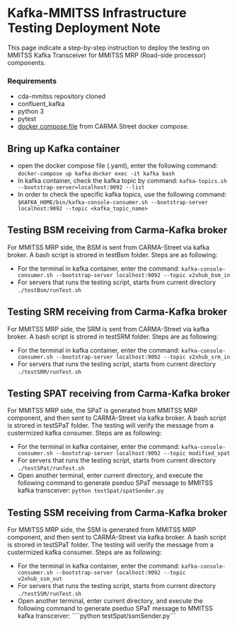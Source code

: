 # Kafka-MMITSS Infrastructure Testing Deployment Note

This page indicate a step-by-step instruction to deploy the testing on MMITSS Kafka Transceiver for MMITSS MRP (Road-side processor) components. 

### Requirements
* cda-mmitss repository cloned
* confluent_kafka
* python 3
* pytest
* [docker compose file](https://github.com/usdot-fhwa-stol/carma-streets/blob/develop/docker-compose.yaml) from CARMA Street docker compose.


## Bring up Kafka container
- open the docker compose file (.yaml), enter the following command:
    ```docker-compose up kafka```
    ```docker exec -it kafka bash```
- In kafka container, check the kafka topic by command:
    ```kafka-topics.sh --bootstrap-server=localhost:9092 --list```
- In order to check the specific kafka topics, use the following command:
    ```$KAFKA_HOME/bin/kafka-console-consumer.sh --bootstrap-server localhost:9092 --topic <kafka_topic_name>```

## Testing BSM receiving from Carma-Kafka broker
For MMITSS MRP side, the BSM is sent from CARMA-Street via kafka broker. A bash script is strored in testBsm folder. Steps are as following:
- For the terminal in kafka container, enter the command:
    ```kafka-console-consumer.sh --bootstrap-server localhost:9092 --topic v2xhub_bsm_in```
- For servers that runs the testing script, starts from current directory
    ```./testBsm/runTest.sh```

## Testing SRM receiving from Carma-Kafka broker
For MMITSS MRP side, the SRM is sent from CARMA-Street via kafka broker. A bash script is strored in testSRM folder. Steps are as following:
- For the terminal in kafka container, enter the command:
    ```kafka-console-consumer.sh --bootstrap-server localhost:9092 --topic v2xhub_srm_in```
- For servers that runs the testing script, starts from current directory
    ```./testSRM/runTest.sh```

## Testing SPAT receiving from Carma-Kafka broker
For MMITSS MRP side, the SPaT is generated from MMITSS MRP component, and then sent to CARMA-Street via kafka broker. A bash script is strored in testSPaT folder. The testing will verify the message from a custermized kafka consumer. Steps are as following:
- For the terminal in kafka container, enter the command:
    ```kafka-console-consumer.sh --bootstrap-server localhost:9092 --topic modified_spat```
- For servers that runs the testing script, starts from current directory
    ```./testSPat/runTest.sh```
- Open another terminal, enter current directory, and execute the following command to generate pseduo SPaT message to MMITSS kafka transceiver:
    ```python testSpat/spatSender.py```

## Testing SSM receiving from Carma-Kafka broker
For MMITSS MRP side, the SSM is generated from MMITSS MRP component, and then sent to CARMA-Street via kafka broker. A bash script is strored in testSPaT folder. The testing will verify the message from a custermized kafka consumer. Steps are as following:
- For the terminal in kafka container, enter the command:
    ```kafka-console-consumer.sh --bootstrap-server localhost:9092 --topic v2xhub_ssm_out```
- For servers that runs the testing script, starts from current directory
    ```./testSSM/runTest.sh```
- Open another terminal, enter current directory, and execute the following command to generate pseduo SPaT message to MMITSS kafka transceiver:
    ````python testSpat/ssmSender.py```
